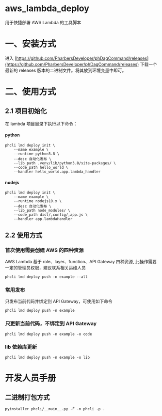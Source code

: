 # aws_lambda_deploy
用于快捷部署 AWS Lambda 的工具脚本

# 一、安装方式
进入 [https://github.com/PharbersDeveloper/phDagCommand/releases](https://github.com/PharbersDeveloper/phDagCommand/releases) 下载一个最新的 releases 版本的二进制文件。将其放到环境变量中即可。

# 二、使用方式
## 2.1 项目初始化
在 lambda 项目目录下执行以下命令：

#### python
```$xslt
phcli lmd deploy init \
    --name example \
    --runtime python3.8 \
    --desc 自动化发布 \
    --lib_path .venv/lib/python3.8/site-packages/ \
    --code_path hello_world \
    --handler hello_world.app.lambda_handler
```

#### nodejs
```$xslt
phcli lmd deploy init \
    --name example \
    --runtime nodejs10.x \
    --desc 自动化发布 \
    --lib_path node_modules/ \
    --code_path dist/,config/,app.js \
    --handler app.lambdaHandler
```

## 2.2 使用方式
### 首次使用需要创建 AWS 的四种资源
AWS Lambda 基于 role、layer、function、API Gateway 四种资源, 此操作需要一定的管理员权限，建议联系相关运维人员
```$xslt
phcli lmd deploy push -n example --all
```

### 常用发布
只发布当前代码并绑定到 API Gateway，可使用如下命令
```$xslt
phcli lmd deploy push -n example
```

### 只更新当前代码，不绑定到 API Gateway
```$xslt
phcli lmd deploy push -n example -o code
```

### lib 依赖库更新
```$xslt
phcli lmd deploy push -n example -o lib
```


# 开发人员手册
## 二进制打包方式
```$xslt
pyinstaller phcli/__main__.py -F -n phcli -p .
```
